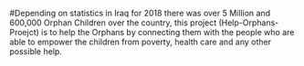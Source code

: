 #Depending on statistics in Iraq for 2018 there was over 5 Million and 600,000 Orphan Children over the country,
this project (Help-Orphans-Proejct) is to help the Orphans by connecting them with the people who are able to empower the children from
poverty, health care and any other possible help.
